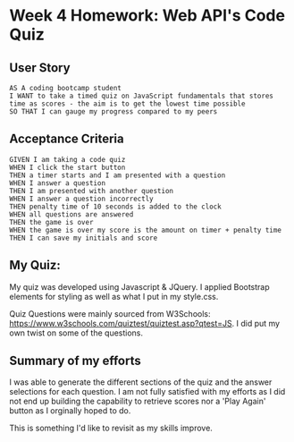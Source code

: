 # Week 4 Homework: Web API's Code Quiz

## User Story

```
AS A coding bootcamp student
I WANT to take a timed quiz on JavaScript fundamentals that stores time as scores - the aim is to get the lowest time possible
SO THAT I can gauge my progress compared to my peers
```

## Acceptance Criteria

```
GIVEN I am taking a code quiz
WHEN I click the start button
THEN a timer starts and I am presented with a question
WHEN I answer a question
THEN I am presented with another question
WHEN I answer a question incorrectly
THEN penalty time of 10 seconds is added to the clock
WHEN all questions are answered 
THEN the game is over
WHEN the game is over my score is the amount on timer + penalty time
THEN I can save my initials and score

```
## My Quiz:  

My quiz was developed using Javascript & JQuery.  I applied Bootstrap elements for styling as well as what I put in my style.css.

Quiz Questions were mainly sourced from W3Schools: https://www.w3schools.com/quiztest/quiztest.asp?qtest=JS.  I did put my own twist on some of the questions.

## Summary of my efforts
I was able to generate the different sections of the quiz and the answer selections for each question.
I am not fully satisfied with my efforts as I did not end up building the capability to retrieve scores nor a 'Play Again' button as I orginally hoped to do.

This is something I'd like to revisit as my skills improve.